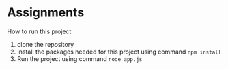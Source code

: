 # Assignments

How to run this project

1. clone the repository
2. Install the packages needed for this project using command `npm install`
3. Run the project using command `node app.js`

